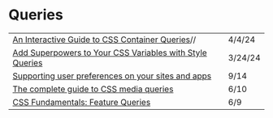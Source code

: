 # Queries

|                                                                                                                                    |         |
| ---------------------------------------------------------------------------------------------------------------------------------- | ------- |
| [An Interactive Guide to CSS Container Queries](https://ishadeed.com/article/css-container-query-guide)//                          | 4/4/24  |
| [Add Superpowers to Your CSS Variables with Style Queries](https://thathtml.blog/2024/03/superpowered-container-style-queries/)    | 3/24/24 |
| [Supporting user preferences on your sites and apps](https://gomakethings.com/supporting-user-preferences-on-your-sites-and-apps/) | 9/14    |
| [The complete guide to CSS media queries](https://polypane.app/blog/the-complete-guide-to-css-media-queries/)                      | 6/10    |
| [CSS Fundamentals: Feature Queries](https://itnext.io/css-fundamentals-feature-queries-5de1ad1edf3a)                               | 6/9     |
